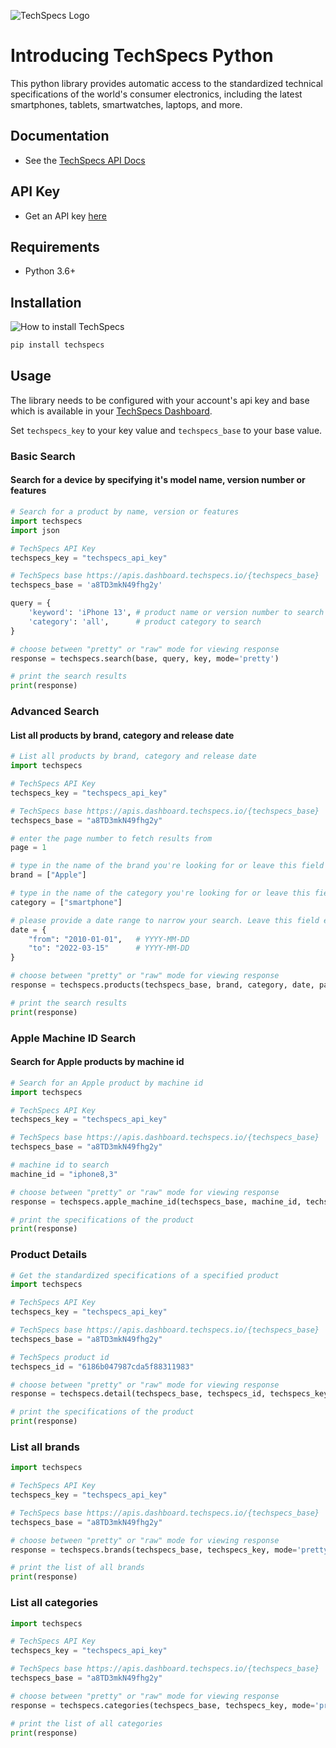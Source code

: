 ![TechSpecs Logo](https://i.imgur.com/JZ3GqAU.jpg)

# Introducing TechSpecs Python

This python library provides automatic access to the standardized technical specifications of the world's consumer electronics, including the latest smartphones, tablets, smartwatches, laptops, and more. 


## Documentation

-   See the [TechSpecs API Docs](https://techspecs.readme.io)

## API Key

-   Get an API key [here](https://developer.dashboard.techspecs.io/)


## Requirements

-   Python 3.6+


## Installation
![How to install TechSpecs](https://i.imgur.com/m9yxeWW.png)

```sh
pip install techspecs
```

## Usage

The library needs to be configured with your account's api key and base which is
available in your [TechSpecs Dashboard](https://developer.dashboard.techspecs.io/). 

Set `techspecs_key` to your key value and `techspecs_base` to your base value.

### Basic Search
#### Search for a device by specifying it's model name, version number or features 

```python
# Search for a product by name, version or features
import techspecs
import json

# TechSpecs API Key
techspecs_key = "techspecs_api_key"   

# TechSpecs base https://apis.dashboard.techspecs.io/{techspecs_base}
techspecs_base = 'a8TD3mkN49fhg2y'     

query = {
    'keyword': 'iPhone 13', # product name or version number to search 
    'category': 'all',      # product category to search
}

# choose between "pretty" or "raw" mode for viewing response
response = techspecs.search(base, query, key, mode='pretty') 

# print the search results
print(response)

```

### Advanced Search
#### List all products by brand, category and release date
```python
# List all products by brand, category and release date
import techspecs

# TechSpecs API Key
techspecs_key = "techspecs_api_key"     

# TechSpecs base https://apis.dashboard.techspecs.io/{techspecs_base}
techspecs_base = "a8TD3mkN49fhg2y"     

# enter the page number to fetch results from
page = 1    

# type in the name of the brand you're looking for or leave this field empty to see results from all brands
brand = ["Apple"]            

# type in the name of the category you're looking for or leave this field empty to see results from all categories
category = ["smartphone"] 

# please provide a date range to narrow your search. Leave this field empty to fetch all results from all dates
date = {                
    "from": "2010-01-01",   # YYYY-MM-DD
    "to": "2022-03-15"      # YYYY-MM-DD
}

# choose between "pretty" or "raw" mode for viewing response
response = techspecs.products(techspecs_base, brand, category, date, page, techspecs_key, mode='pretty') 

# print the search results
print(response)
```

### Apple Machine ID Search
#### Search for Apple products by machine id
```python
# Search for an Apple product by machine id
import techspecs

# TechSpecs API Key
techspecs_key = "techspecs_api_key"

# TechSpecs base https://apis.dashboard.techspecs.io/{techspecs_base}
techspecs_base = "a8TD3mkN49fhg2y"

# machine id to search
machine_id = "iphone8,3"

# choose between "pretty" or "raw" mode for viewing response
response = techspecs.apple_machine_id(techspecs_base, machine_id, techspecs_key, mode='pretty')

# print the specifications of the product
print(response)
```

### Product Details

```python
# Get the standardized specifications of a specified product
import techspecs

# TechSpecs API Key
techspecs_key = "techspecs_api_key"

# TechSpecs base https://apis.dashboard.techspecs.io/{techspecs_base}
techspecs_base = "a8TD3mkN49fhg2y"

# TechSpecs product id 
techspecs_id = "6186b047987cda5f88311983"           

# choose between "pretty" or "raw" mode for viewing response
response = techspecs.detail(techspecs_base, techspecs_id, techspecs_key, mode='pretty') 

# print the specifications of the product
print(response)

```

### List all brands
```python
import techspecs

# TechSpecs API Key
techspecs_key = "techspecs_api_key"          

# TechSpecs base https://apis.dashboard.techspecs.io/{techspecs_base}
techspecs_base = "a8TD3mkN49fhg2y"         

# choose between "pretty" or "raw" mode for viewing response
response = techspecs.brands(techspecs_base, techspecs_key, mode='pretty') 

# print the list of all brands
print(response)


```
### List all categories    
```python
import techspecs

# TechSpecs API Key
techspecs_key = "techspecs_api_key" 

# TechSpecs base https://apis.dashboard.techspecs.io/{techspecs_base}
techspecs_base = "a8TD3mkN49fhg2y"    

# choose between "pretty" or "raw" mode for viewing response
response = techspecs.categories(techspecs_base, techspecs_key, mode='pretty') 

# print the list of all categories
print(response)

```



